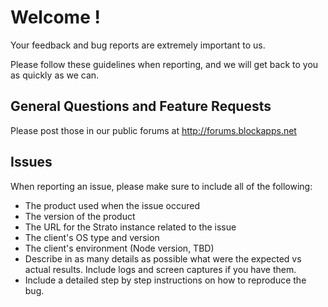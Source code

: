 # Welcome !
Your feedback and bug reports are extremely important to us.

Please follow these guidelines when reporting, and we will get back to you as quickly as we can.

## General Questions and Feature Requests
Please post those in our public forums at http://forums.blockapps.net

## Issues
When reporting an issue, please make sure to include all of the following:
* The product used when the issue occured
* The version of the product
* The URL for the Strato instance related to the issue
* The client's OS type and version
* The client's environment (Node version, TBD)
* Describe in as many details as possible what were the expected vs actual results. Include logs and screen captures if you have them.
* Include a detailed step by step instructions on how to reproduce the bug.
